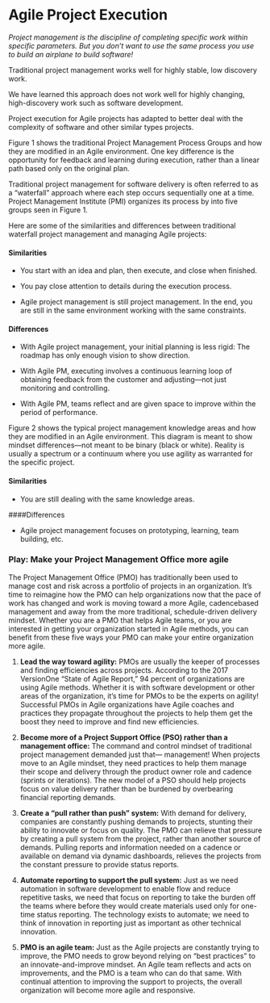 ﻿# Agile Project Execution

*Project management is the discipline of completing specific work within specific parameters. But you don’t want to use the same process you use to build an airplane to build software!*

Traditional project management works well for highly stable, low discovery work. 

We have learned this approach does not work well for highly changing, high-discovery work such as software development.

Project execution for Agile projects has adapted to better deal with the complexity of software and other similar types projects.

Figure 1 shows the traditional Project Management Process Groups and how they are modified in an Agile environment. One key difference is the opportunity for feedback and learning during execution, rather than a linear path based only on the original plan.

Traditional project management for software delivery is often referred to as a “waterfall” approach where each step occurs sequentially one at a time. Project Management Institute (PMI) organizes its process by into five groups seen in Figure 1.

Here are some of the similarities and differences between traditional waterfall project management and managing Agile projects:

#### Similarities

+ You start with an idea and plan, then execute, and close when finished.

+ You pay close attention to details during the execution process.

+ Agile project management is still project management. In the end, you are still in the same environment working with the same constraints.

#### Differences

+ With Agile project management, your initial planning is less rigid: The roadmap has only enough vision to show direction.

+ With Agile PM, executing involves a continuous learning loop of obtaining feedback from the customer and adjusting—not just monitoring and controlling.

+ With Agile PM, teams reflect and are given space to improve within the period of performance. 

Figure 2 shows the typical project management knowledge areas and how they are modified in an Agile environment. This diagram is meant to show mindset differences—not meant to be binary (black or white). Reality is usually a spectrum or a continuum where you use agility as warranted for the specific project.

#### Similarities

+ You are still dealing with the same knowledge areas.

####Differences

+ Agile project management focuses on prototyping, learning, team building, etc.

### Play: Make your Project Management Office more agile

The Project Management Office (PMO) has traditionally been used to manage cost and risk across a portfolio of projects in an organization. It’s time to reimagine how the PMO can help organizations now that the pace of work has changed and work is moving toward a more Agile, cadencebased management and away from the more traditional, schedule-driven delivery mindset. Whether you are a PMO that helps Agile teams, or you are interested in getting your organization started in Agile methods, you can benefit from these five ways your PMO can make your entire organization more agile.

1. **Lead the way toward agility:** PMOs are usually the keeper of processes and finding efficiencies across projects. According to the 2017 VersionOne “State of Agile Report,” 94 percent of organizations are using Agile methods. Whether it is with software development or other areas of the organization, it’s time for PMOs to be the experts on agility! Successful PMOs in Agile organizations have Agile coaches and practices they propagate throughout the projects to help them get the boost they need to improve and find new efficiencies.

2. **Become more of a Project Support Office (PSO) rather than a management office:** The command and control mindset of traditional project management demanded just that— management! When projects move to an Agile mindset, they need practices to help them manage their scope and delivery through the product owner role and cadence (sprints or iterations). The new model of a PSO should help projects focus on value delivery rather than be burdened by overbearing financial reporting demands.

3. **Create a “pull rather than push” system:** With demand for delivery, companies are constantly pushing demands to projects, stunting their ability to innovate or focus on quality. The PMO can relieve that pressure by creating a pull system from the project, rather than another source of demands. Pulling reports and information needed on a cadence or available on demand via dynamic dashboards, relieves the projects from the constant pressure to provide status reports.

4. **Automate reporting to support the pull system:** Just as we need automation in software development to enable flow and reduce repetitive tasks, we need that focus on reporting to take the burden off the teams where before they would create materials used only for one-time status reporting. The technology exists to automate; we need to think of innovation in reporting just as important as other technical innovation.

5. **PMO is an agile team:** Just as the Agile projects are constantly trying to improve, the PMO needs to grow beyond relying on “best practices” to an innovate-and-improve mindset. An Agile team reflects and acts on improvements, and the PMO is a team who can do that same. With continual attention to improving the support to projects, the overall organization will become more agile and responsive. 
